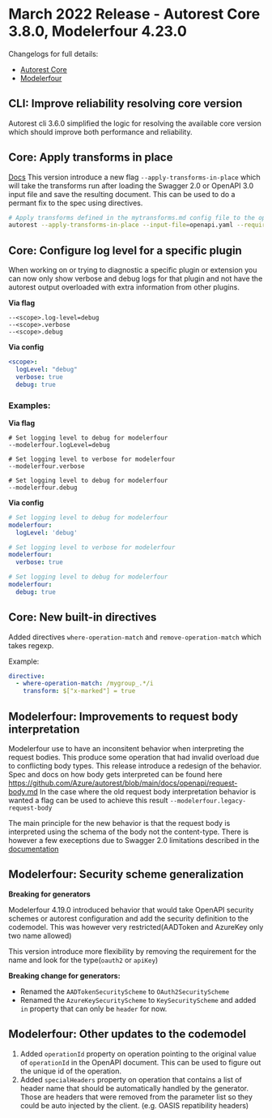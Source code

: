 # March 2022 Release - Autorest Core 3.8.0, Modelerfour 4.23.0

Changelogs for full details:

- [Autorest Core](https://github.com/Azure/autorest/blob/main/packages/extensions/core/CHANGELOG.md)
- [Modelerfour](https://github.com/Azure/autorest/blob/main/packages/extensions/modelerfour/CHANGELOG.md)

## CLI: Improve reliability resolving core version

Autorest cli 3.6.0 simplified the logic for resolving the available core version which should improve both performance and reliability.

## Core: Apply transforms in place

[Docs](https://github.com/Azure/autorest/blob/main/docs/generate/directives.md#use-directive-to-permanently-update-inputs)
This version introduce a new flag `--apply-transforms-in-place` which will take the transforms run after loading the Swagger 2.0 or OpenAPI 3.0 input file and save the resulting document.
This can be used to do a permant fix to the spec using directives.

```bash
# Apply transforms defined in the mytransforms.md config file to the openapi.yaml file.
autorest --apply-transforms-in-place --input-file=openapi.yaml --require=./mytransforms.yaml
```

## Core: Configure log level for a specific plugin

When working on or trying to diagnostic a specific plugin or extension you can now only show verbose and debug logs for that plugin and not have the autorest output overloaded with extra information from other plugins.

**Via flag**

```
--<scope>.log-level=debug
--<scope>.verbose
--<scope>.debug
```

**Via config**

```yaml
<scope>:
  logLevel: "debug"
  verbose: true
  debug: true
```

### Examples:

**Via flag**

```
# Set logging level to debug for modelerfour
--modelerfour.logLevel=debug

# Set logging level to verbose for modelerfour
--modelerfour.verbose

# Set logging level to debug for modelerfour
--modelerfour.debug
```

**Via config**

```yaml
# Set logging level to debug for modelerfour
modelerfour:
  logLevel: 'debug'

# Set logging level to verbose for modelerfour
modelerfour:
  verbose: true

# Set logging level to debug for modelerfour
modelerfour:
  debug: true
```

## Core: New built-in directives

Added directives `where-operation-match` and `remove-operation-match` which takes regexp.

Example:

```yaml
directive:
  - where-operation-match: /mygroup_.*/i
    transform: $["x-marked"] = true
```

## Modelerfour: Improvements to request body interpretation

Modelerfour use to have an inconsitent behavior when interpreting the request bodies. This produce some operation that had invalid overload due to conflicting body types. This release introduce a redesign of the behavior.
Spec and docs on how body gets interpreted can be found here https://github.com/Azure/autorest/blob/main/docs/openapi/request-body.md
In the case where the old request body interpretation behavior is wanted a flag can be used to achieve this result `--modelerfour.legacy-request-body`

The main principle for the new behavior is that the request body is interpreted using the schema of the body not the content-type.
There is however a few execeptions due to Swagger 2.0 limitations described in the [documentation](https://github.com/Azure/autorest/blob/main/docs/openapi/request-body.md)

## Modelerfour: Security scheme generalization

**Breaking for generators**

Modelerfour 4.19.0 introduced behavior that would take OpenAPI security schemes or autorest configuration and add the security definition to the codemodel. This was however very restricted(AADToken and AzureKey only two name allowed)

This version introduce more flexibility by removing the requirement for the name and look for the type(`oauth2` or `apiKey`)

**Breaking change for generators:**

- Renamed the `AADTokenSecurityScheme` to `OAuth2SecurityScheme`
- Renamed the `AzureKeySecurityScheme` to `KeySecurityScheme` and added `in` property that can only be `header` for now.

## Modelerfour: Other updates to the codemodel

1. Added `operationId` property on operation pointing to the original value of `operationId` in the OpenAPI document. This can be used to figure out the unique id of the operation.
2. Added `specialHeaders` property on operation that contains a list of header name that should be automatically handled by the generator. Those are headers that were removed from the parameter list so they could be auto injected by the client. (e.g. OASIS repatibility headers)
